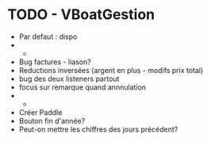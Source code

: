 TODO - VBoatGestion
=========

* Par defaut : dispo
* -
* Bug factures - liason?
* Reductions inversées (argent en plus - modifs prix total)
* bug des deux listeners partout
* focus sur remarque quand annnulation
* -
* Créer Paddle
* Bouton fin d'année?
* Peut-on mettre les chiffres des jours précédent?
